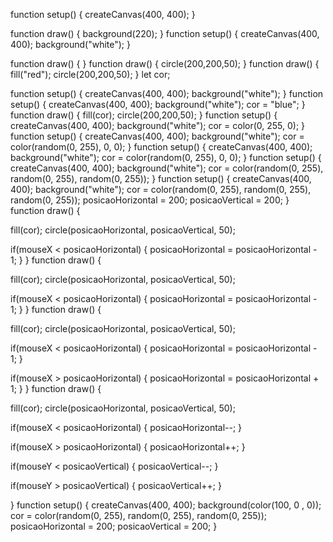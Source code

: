 function setup() {
  createCanvas(400, 400);
}

function draw() {
  background(220);
}
function setup() {
  createCanvas(400, 400);
  background("white");
}

function draw() {
}
function draw() {
  circle(200,200,50);
}
function draw() {
  fill("red");
  circle(200,200,50);
}
let cor;

function setup() {
  createCanvas(400, 400);
  background("white");
}
function setup() {
  createCanvas(400, 400);
  background("white");
  cor = "blue";
}
function draw() {
  fill(cor);
  circle(200,200,50);
}
function setup() {
  createCanvas(400, 400);
  background("white");
  cor = color(0, 255, 0);
}
function setup() {
  createCanvas(400, 400);
  background("white");
  cor = color(random(0, 255), 0, 0);
}
function setup() {
  createCanvas(400, 400);
  background("white");
  cor = color(random(0, 255), 0, 0);
}
function setup() {
  createCanvas(400, 400);
  background("white");
  cor = color(random(0, 255), random(0, 255), random(0, 255));
}
function setup() {
  createCanvas(400, 400);
  background("white");
  cor = color(random(0, 255), random(0, 255), random(0, 255));
  posicaoHorizontal = 200;
  posicaoVertical = 200;
}
function draw() {
  
  fill(cor);
  circle(posicaoHorizontal, posicaoVertical, 50);
  
  if(mouseX < posicaoHorizontal) {
    posicaoHorizontal = posicaoHorizontal - 1;
  }
}
function draw() {
  
  fill(cor);
  circle(posicaoHorizontal, posicaoVertical, 50);
  
  if(mouseX < posicaoHorizontal) {
    posicaoHorizontal = posicaoHorizontal - 1;
  }
}
function draw() {
  
  fill(cor);
  circle(posicaoHorizontal, posicaoVertical, 50);
  
  if(mouseX < posicaoHorizontal) {
    posicaoHorizontal = posicaoHorizontal - 1;
  }
  
  if(mouseX > posicaoHorizontal) {
    posicaoHorizontal = posicaoHorizontal + 1;
  }
}
function draw() {
  
  fill(cor);
  circle(posicaoHorizontal, posicaoVertical, 50);
  
  if(mouseX < posicaoHorizontal) {
    posicaoHorizontal--;
  }
  
  if(mouseX > posicaoHorizontal) {
    posicaoHorizontal++;
  }
  
  if(mouseY < posicaoVertical) {
    posicaoVertical--;
  }
  
  if(mouseY > posicaoVertical) {
    posicaoVertical++;
  }
  
}
function setup() {
  createCanvas(400, 400);
  background(color(100, 0 , 0));
  cor = color(random(0, 255), random(0, 255), random(0, 255));
  posicaoHorizontal = 200;
  posicaoVertical = 200;
}
